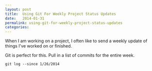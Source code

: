 ```yaml
---
layout: post
title:  Using Git For Weekly Project Status Updates
date:   2014-01-31
permalink: using-git-for-weekly-project-status-updates
categories:
---
```


When I am working on a project, I often like to send a weekly update of things I've worked on or finished.

Git is perfect for this. Pull in a list of commits for the entire week.

```git log --since 1/26/2014```
